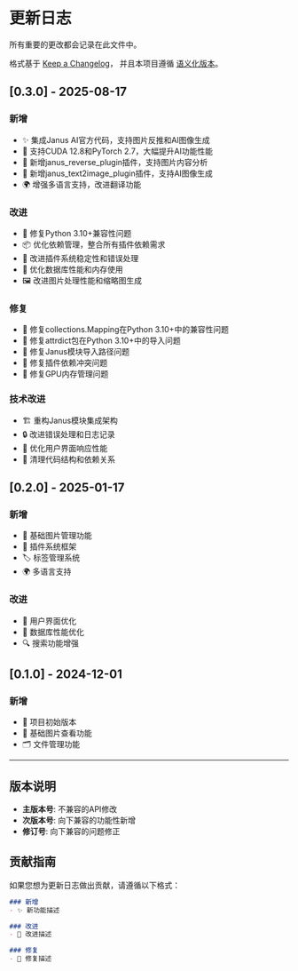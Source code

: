 # 更新日志

所有重要的更改都会记录在此文件中。

格式基于 [Keep a Changelog](https://keepachangelog.com/zh-CN/1.0.0/)，
并且本项目遵循 [语义化版本](https://semver.org/lang/zh-CN/)。

## [0.3.0] - 2025-08-17

### 新增
- ✨ 集成Janus AI官方代码，支持图片反推和AI图像生成
- 🚀 支持CUDA 12.8和PyTorch 2.7，大幅提升AI功能性能
- 🔌 新增janus_reverse_plugin插件，支持图片内容分析
- 🔌 新增janus_text2image_plugin插件，支持AI图像生成
- 🌍 增强多语言支持，改进翻译功能

### 改进
- 🔧 修复Python 3.10+兼容性问题
- 📦 优化依赖管理，整合所有插件依赖需求
- 🎯 改进插件系统稳定性和错误处理
- 💾 优化数据库性能和内存使用
- 🖼️ 改进图片处理性能和缩略图生成

### 修复
- 🐛 修复collections.Mapping在Python 3.10+中的兼容性问题
- 🐛 修复attrdict包在Python 3.10+中的导入问题
- 🐛 修复Janus模块导入路径问题
- 🐛 修复插件依赖冲突问题
- 🐛 修复GPU内存管理问题

### 技术改进
- 🏗️ 重构Janus模块集成架构
- 🔒 改进错误处理和日志记录
- 📱 优化用户界面响应性能
- 🧹 清理代码结构和依赖关系

## [0.2.0] - 2025-01-17

### 新增
- 🎯 基础图片管理功能
- 🔌 插件系统框架
- 🏷️ 标签管理系统
- 🌍 多语言支持

### 改进
- 📱 用户界面优化
- 💾 数据库性能优化
- 🔍 搜索功能增强

## [0.1.0] - 2024-12-01

### 新增
- 🚀 项目初始版本
- 📸 基础图片查看功能
- 🗂️ 文件管理功能

---

## 版本说明

- **主版本号**: 不兼容的API修改
- **次版本号**: 向下兼容的功能性新增
- **修订号**: 向下兼容的问题修正

## 贡献指南

如果您想为更新日志做出贡献，请遵循以下格式：

```markdown
### 新增
- ✨ 新功能描述

### 改进
- 🔧 改进描述

### 修复
- 🐛 修复描述
```
